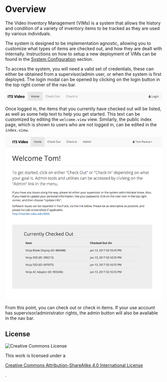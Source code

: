 # Overview

The Video Inventory Management \(VIMs\) is a system that allows the history and condition of a variety of inventory items to be tracked as they are used by various individuals.

The system is designed to be implementation agnostic, allowing you to customize what types of items are checked out, and how they are dealt with internally. Instructions on how to setup a new deployment of VIMs can be found in the [System Configuration](../system-configuration/deployment.md) section.

To access the system, you will need a valid set of credentials, these can either be obtained from a supervisor/admin user, or when the system is first deployed. The login modal can be opened by clicking on the login button in the top right corner of the nav bar.

![](../.gitbook/assets/navbar-home.png)

Once logged in, the items that you currently have checked out will be listed, as well as some help text to help you get started. This text can be customized by editing the `welcome.view` view. Similarly, the public index page, which is shown to users who are not logged in, can be edited in the `index.view`.

![Welcome View](../.gitbook/assets/welcome.png)

From this point, you can check out or check in items. If your use account has supervisor/administrator rights, the admin button will also be available in the nav bar.

## License

![Creative Commons License](https://i.creativecommons.org/l/by-sa/4.0/88x31.png)

This work is licensed under a 

[Creative Commons Attribution-ShareAlike 4.0 International License](http://creativecommons.org/licenses/by-sa/4.0/)

.

